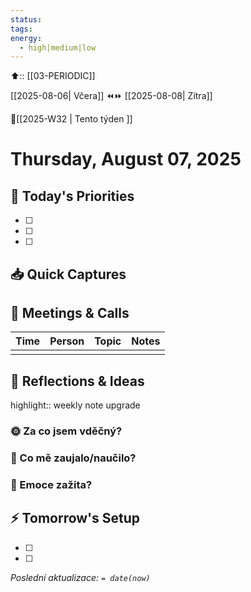 ```yaml
---
status: 
tags: 
energy:
  - high|medium|low
---
```


⬆️:: [[03-PERIODIC]]

[[2025-08-06| Včera]]  ⏪⏩  [[2025-08-08| Zítra]]

📅[[2025-W32 | Tento týden ]]
# Thursday, August 07, 2025

## 🎯 Today's Priorities
- [ ] 
- [ ] 
- [ ] 

## 📥 Quick Captures


## 🤝 Meetings & Calls
| Time | Person | Topic | Notes |
|------|--------|-------|-------|
|      |        |       |       |

## 💭 Reflections & Ideas

highlight:: weekly note upgrade 

### 🌞 Za co jsem vděčný?


### 🧠 Co mě zaujalo/naučilo?


### 💭 Emoce zažita?


## ⚡ Tomorrow's Setup
- [ ] 
- [ ] 

*Poslední aktualizace: `= date(now)`*